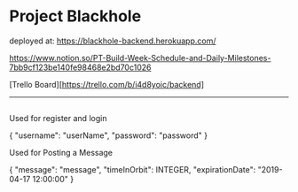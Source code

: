 # Project Blackhole

deployed at: https://blackhole-backend.herokuapp.com/

https://www.notion.so/PT-Build-Week-Schedule-and-Daily-Milestones-7bb9cf123be140fe98468e2bd70c1026

[Trello Board][https://trello.com/b/i4d8yoic/backend]

---

##

Used for register and login

{
"username": "userName",
"password": "password"
}

Used for Posting a Message

{
"message": "message",
"timeInOrbit": INTEGER,
"expirationDate": "2019-04-17 12:00:00"
}

